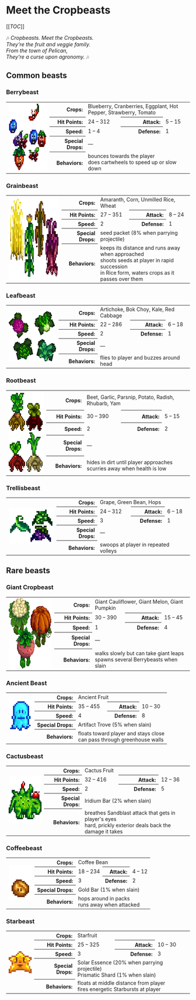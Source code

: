 # Meet the Cropbeasts

[[_TOC_]]

🎶 *Cropbeasts. Meet the Cropbeasts.\
They’re the fruit and veggie family.\
From the town of Pelican,\
They’re a curse upon agronomy.* 🎶

## Common beasts

### Berrybeast

<table>
	<tr>
		<td rowspan="5"><img src="beasts/Berrybeast.png" width="230" height="186"/></td>
		<th style="text-align: right">Crops:</th><td colspan="3">Blueberry, Cranberries, Eggplant, Hot Pepper, Strawberry, Tomato</td>
	</tr>
	<tr>
		<th style="text-align: right">Hit Points:</th><td>24 – 312</td>
		<th style="text-align: right">Attack:</th><td>5 – 15</td>
	</tr>
	<tr>
		<th style="text-align: right">Speed:</th><td>1 – 4</td>
		<th style="text-align: right">Defense:</th><td>1</td>
	</tr>
	<tr>
		<th style="text-align: right">Special Drops:</th><td colspan="3">—</td>
	</tr>
	<tr>
		<th style="text-align: right">Behaviors:</th><td colspan="3">
			bounces towards the player<br/>
			does cartwheels to speed up or slow down
		</td>
	</tr>
</table>

### Grainbeast

<table>
	<tr>
		<td rowspan="5"><img src="beasts/Grainbeast.png" width="274" height="225"/></td>
		<th style="text-align: right">Crops:</th><td colspan="3">Amaranth, Corn, Unmilled Rice, Wheat</td>
	</tr>
	<tr>
		<th style="text-align: right">Hit Points:</th><td>27 – 351</td>
		<th style="text-align: right">Attack:</th><td>8 – 24</td>
	</tr>
	<tr>
		<th style="text-align: right">Speed:</th><td>2</td>
		<th style="text-align: right">Defense:</th><td>1</td>
	</tr>
	<tr>
		<th style="text-align: right">Special Drops:</th><td colspan="3">seed packet (8% when parrying projectile)</td>
	</tr>
	<tr>
		<th style="text-align: right">Behaviors:</th><td colspan="3">
			keeps its distance and runs away when approached<br/>
			shoots seeds at player in rapid succession<br/>
			in Rice form, waters crops as it passes over them
		</td>
	</tr>
</table>

### Leafbeast

<table>
	<tr>
		<td rowspan="5"><img src="beasts/Leafbeast.png" width="165" height="138"/></td>
		<th style="text-align: right">Crops:</th><td colspan="3">Artichoke, Bok Choy, Kale, Red Cabbage</td>
	</tr>
	<tr>
		<th style="text-align: right">Hit Points:</th><td>22 – 286</td>
		<th style="text-align: right">Attack:</th><td>6 – 18</td>
	</tr>
	<tr>
		<th style="text-align: right">Speed:</th><td>2</td>
		<th style="text-align: right">Defense:</th><td>1</td>
	</tr>
	<tr>
		<th style="text-align: right">Special Drops:</th><td colspan="3">—</td>
	</tr>
	<tr>
		<th style="text-align: right">Behaviors:</th><td colspan="3">
			flies to player and buzzes around head
		</td>
	</tr>
</table>

### Rootbeast

<table>
	<tr>
		<td rowspan="5"><img src="beasts/Rootbeast.png" width="136" height="224"/></td>
		<th style="text-align: right">Crops:</th><td colspan="3">Beet, Garlic, Parsnip, Potato, Radish, Rhubarb, Yam</td>
	</tr>
	<tr>
		<th style="text-align: right">Hit Points:</th><td>30 – 390</td>
		<th style="text-align: right">Attack:</th><td>5 – 15</td>
	</tr>
	<tr>
		<th style="text-align: right">Speed:</th><td>2</td>
		<th style="text-align: right">Defense:</th><td>2</td>
	</tr>
	<tr>
		<th style="text-align: right">Special Drops:</th><td colspan="3">—</td>
	</tr>
	<tr>
		<th style="text-align: right">Behaviors:</th><td colspan="3">
			hides in dirt until player approaches<br/>
			scurries away when health is low
		</td>
	</tr>
</table>

### Trellisbeast

<table>
	<tr>
		<td rowspan="5"><img src="beasts/Trellisbeast.png" width="124" height="96"/></td>
		<th style="text-align: right">Crops:</th><td colspan="3">Grape, Green Bean, Hops</td>
	</tr>
	<tr>
		<th style="text-align: right">Hit Points:</th><td>24 – 312</td>
		<th style="text-align: right">Attack:</th><td>6 – 18</td>
	</tr>
	<tr>
		<th style="text-align: right">Speed:</th><td>3</td>
		<th style="text-align: right">Defense:</th><td>1</td>
	</tr>
	<tr>
		<th style="text-align: right">Special Drops:</th><td colspan="3">—</td>
	</tr>
	<tr>
		<th style="text-align: right">Behaviors:</th><td colspan="3">
			swoops at player in repeated volleys
		</td>
	</tr>
</table>

## Rare beasts

### Giant Cropbeast

<table>
	<tr>
		<td rowspan="5"><img src="beasts/GiantCropbeast.png" width="166" height="192"/></td>
		<th style="text-align: right">Crops:</th><td colspan="3">Giant Cauliflower, Giant Melon, Giant Pumpkin</td>
	</tr>
	<tr>
		<th style="text-align: right">Hit Points:</th><td>30 – 390</td>
		<th style="text-align: right">Attack:</th><td>15 – 45</td>
	</tr>
	<tr>
		<th style="text-align: right">Speed:</th><td>1</td>
		<th style="text-align: right">Defense:</th><td>4</td>
	</tr>
	<tr>
		<th style="text-align: right">Special Drops:</th><td colspan="3">—</td>
	</tr>
	<tr>
		<th style="text-align: right">Behaviors:</th><td colspan="3">
			walks slowly but can take giant leaps<br/>
			spawns several Berrybeasts when slain
		</td>
	</tr>
</table>

### Ancient Beast

<table>
	<tr>
		<td rowspan="5"><img src="beasts/AncientBeast.gif" width="64" height="96"/></td>
		<th style="text-align: right">Crops:</th><td colspan="3">Ancient Fruit</td>
	</tr>
	<tr>
		<th style="text-align: right">Hit Points:</th><td>35 – 455</td>
		<th style="text-align: right">Attack:</th><td>10 – 30</td>
	</tr>
	<tr>
		<th style="text-align: right">Speed:</th><td>4</td>
		<th style="text-align: right">Defense:</th><td>8</td>
	</tr>
	<tr>
		<th style="text-align: right">Special Drops:</th><td colspan="3">Artifact Trove (5% when slain)</td>
	</tr>
	<tr>
		<th style="text-align: right">Behaviors:</th><td colspan="3">
			floats toward player and stays close<br/>
			can pass through greenhouse walls
		</td>
	</tr>
</table>

### Cactusbeast

<table>
	<tr>
		<td rowspan="5"><img src="beasts/Cactusbeast.gif" width="128" height="128"/></td>
		<th style="text-align: right">Crops:</th><td colspan="3">Cactus Fruit</td>
	</tr>
	<tr>
		<th style="text-align: right">Hit Points:</th><td>32 – 416</td>
		<th style="text-align: right">Attack:</th><td>12 – 36</td>
	</tr>
	<tr>
		<th style="text-align: right">Speed:</th><td>2</td>
		<th style="text-align: right">Defense:</th><td>5</td>
	</tr>
	<tr>
		<th style="text-align: right">Special Drops:</th><td colspan="3">Iridium Bar (2% when slain)</td>
	</tr>
	<tr>
		<th style="text-align: right">Behaviors:</th><td colspan="3">
			breathes Sandblast attack that gets in player's eyes<br/>
			hard, prickly exterior deals back the damage it takes
		</td>
	</tr>
</table>

### Coffeebeast

<table>
	<tr>
		<td rowspan="5"><img src="beasts/Coffeebeast.gif" width="64" height="96"/></td>
		<th style="text-align: right">Crops:</th><td colspan="3">Coffee Bean</td>
	</tr>
	<tr>
		<th style="text-align: right">Hit Points:</th><td>18 – 234</td>
		<th style="text-align: right">Attack:</th><td>4 – 12</td>
	</tr>
	<tr>
		<th style="text-align: right">Speed:</th><td>3</td>
		<th style="text-align: right">Defense:</th><td>2</td>
	</tr>
	<tr>
		<th style="text-align: right">Special Drops:</th><td colspan="3">Gold Bar (1% when slain)</td>
	</tr>
	<tr>
		<th style="text-align: right">Behaviors:</th><td colspan="3">
			hops around in packs<br/>
			runs away when attacked
		</td>
	</tr>
</table>

### Starbeast

<table>
	<tr>
		<td rowspan="5"><img src="beasts/Starbeast.gif" width="64" height="64"/></td>
		<th style="text-align: right">Crops:</th><td colspan="3">Starfruit</td>
	</tr>
	<tr>
		<th style="text-align: right">Hit Points:</th><td>25 – 325</td>
		<th style="text-align: right">Attack:</th><td>10 – 30</td>
	</tr>
	<tr>
		<th style="text-align: right">Speed:</th><td>3</td>
		<th style="text-align: right">Defense:</th><td>3</td>
	</tr>
	<tr>
		<th style="text-align: right">Special Drops:</th><td colspan="3">Solar Essence (20% when parrying projectile)<br/>Prismatic Shard (1% when slain)</td>
	</tr>
	<tr>
		<th style="text-align: right">Behaviors:</th><td colspan="3">
			floats at middle distance from player<br/>
			fires energetic Starbursts at player
		</td>
	</tr>
</table>

<!-- markdownlint-disable-file no-inline-html -->
